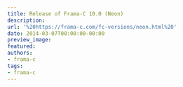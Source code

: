 ```yaml
---
title: Release of Frama-C 10.0 (Neon)
description:
url: '%20https://frama-c.com/fc-versions/neon.html%20'
date: 2014-03-07T00:00:00-00:00
preview_image:
featured:
authors:
- frama-c
tags:
- frama-c
---
```



